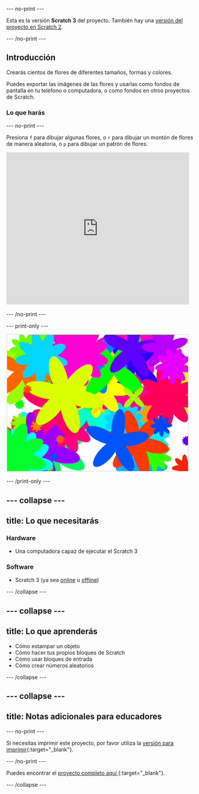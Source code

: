 \--- no-print \---

Esta es la versión **Scratch 3** del proyecto. También hay una [versión del proyecto en Scratch 2](https://projects.raspberrypi.org/en/projects/flower-generator-scratch2).

\--- /no-print \---

## Introducción

Crearás cientos de flores de diferentes tamaños, formas y colores.

Puedes exportar las imágenes de las flores y usarlas como fondos de pantalla en tu teléfono o computadora, o como fondos en otros proyectos de Scratch.

### Lo que harás

\--- no-print \---

Presiona `f` para dibujar algunas flores, o `r` para dibujar un montón de flores de manera aleatoria, o `p` para dibujar un patrón de flores.

<div class="scratch-preview">
  <iframe allowtransparency="true" width="485" height="402" src="https://scratch.mit.edu/projects/embed/253355932/?autostart=false" frameborder="0" scrolling="no"></iframe>
</div>

\--- /no-print \---

\--- print-only \---

![flores aleatorias](images/flower-random.png)

\--- /print-only \---

## \--- collapse \---

## title: Lo que necesitarás

### Hardware

+ Una computadora capaz de ejecutar el Scratch 3

### Software

+ Scratch 3 (ya sea [online](https://rpf.io/scratch-on) u [offline](https://rpf.io/scratch-off))

\--- /collapse \---

## \--- collapse \---

## title: Lo que aprenderás

+ Cómo estampar un objeto 
+ Cómo hacer tus propios bloques de Scratch
+ Cómo usar bloques de entrada 
+ Cómo crear números aleatorios 

\--- /collapse \---

## \--- collapse \---

## title: Notas adicionales para educadores

\--- no-print \---

Si necesitas imprimir este proyecto, por favor utiliza la [versión para imprimir](https://projects.raspberrypi.org/en/projects/flower-generator/print){:target="_blank"}.

\--- /no-print \---

Puedes encontrar el [ proyecto completo aquí ](https://rpf.io/p/en/flower-generator-get){:target="_blank"}.

\--- /collapse \---
